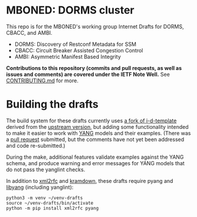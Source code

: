 # MBONED: DORMS cluster

This repo is for the MBONED's working group Internet Drafts for DORMS, CBACC, and AMBI.

 * DORMS: Discovery of Restconf Metadata for SSM
 * CBACC: Circuit Breaker Assisted Congestion Control
 * AMBI: Asymmetric Manifest Based Integrity

**Contributions to this repository (commits and pull requests, as well as issues and comments) are covered under the IETF Note Well.** See [CONTRIBUTING.md](CONTRIBUTING.md) for more.

# Building the drafts

The build system for these drafts currently uses [a fork of i-d-template](https://github.com/GrumpyOldTroll/i-d-template/tree/yang-support) derived from the [upstream version](https://github.com/martinthomson/i-d-template), but adding some functionality intended to make it easier to work with [YANG](https://tools.ietf.org/html/rfc7950) models and their examples. (There was a [pull request](https://github.com/martinthomson/i-d-template/pull/193) submitted, but the comments have not yet been addressed and code re-submitted.)

During the make, additional features validate examples against the YANG schema, and produce warning and error messages for YANG models that do not pass the yanglint checks.

In addition to [xml2rfc](https://github.com/martinthomson/i-d-template/blob/main/doc/SETUP.md#xml2rfc) and [kramdown](https://github.com/martinthomson/i-d-template/blob/main/doc/SETUP.md#kramdown-rfc2629), these drafts require pyang and [libyang](https://github.com/CESNET/libyang) (including yanglint):

~~~
python3 -m venv ~/venv-drafts
source ~/venv-drafts/bin/activate
python -m pip install xml2rfc pyang
~~~
